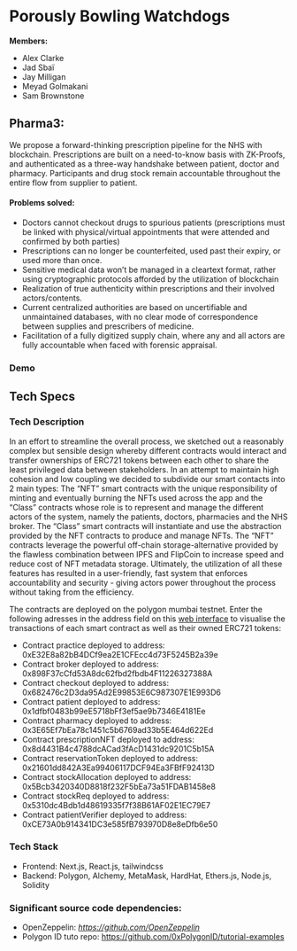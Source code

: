# Porously Bowling Watchdogs

**Members:**

- Alex Clarke
- Jad Sbaï
- Jay Milligan
- Meyad Golmakani
- Sam Brownstone

## Pharma3:

We propose a forward-thinking prescription pipeline for the NHS with blockchain. Prescriptions are built on a need-to-know basis with ZK-Proofs, and authenticated as a three-way handshake between patient, doctor and pharmacy. Participants and drug stock remain accountable throughout the entire flow from supplier to patient.

#### Problems solved:

- Doctors cannot checkout drugs to spurious patients (prescriptions must be linked with physical/virtual appointments that were attended and confirmed by both parties)
- Prescriptions can no longer be counterfeited, used past their expiry, or used more than once.
- Sensitive medical data won’t be managed in a cleartext format, rather using cryptographic protocols afforded by the utilization of blockchain
- Realization of true authenticity within prescriptions and their involved actors/contents.
- Current centralized authorities are based on uncertifiable and unmaintained databases, with no clear mode of correspondence between supplies and prescribers of medicine.
- Facilitation of a fully digitized supply chain, where any and all actors are fully accountable when faced with forensic appraisal.


### Demo


## Tech Specs

### Tech Description


In an effort to streamline the overall process, we sketched out a reasonably complex but sensible design whereby different contracts would interact and transfer ownerships of ERC721 tokens between each other to share the least privileged data between stakeholders. In an attempt to maintain high cohesion and low coupling we decided to subdivide our smart contacts into 2 main types: The “NFT” smart contracts with the unique responsibility of minting and eventually burning the NFTs used across the app and the “Class” contracts whose role is to represent and manage the different actors of the system, namely the patients, doctors, pharmacies and the NHS broker. The “Class” smart contracts will instantiate and use the abstraction provided by the NFT contracts to produce and manage NFTs. The “NFT” contracts leverage the powerful off-chain storage-alternative provided by the flawless combination between IPFS and FlipCoin to increase speed and reduce cost of NFT metadata storage. Ultimately, the utilization of all these features has resulted in a user-friendly, fast system that enforces accountability and security - giving actors power throughout the process without taking from the efficiency.


The contracts are deployed on the polygon mumbai testnet. 
Enter the following adresses in the address field on this [web interface](https://mumbai.polygonscan.com/) to visualise the transactions of each smart contract as well as their owned ERC721 tokens:

- Contract practice deployed to address: 0xE32E8a82bB4DCf9ea2E1CFEcc4d73F5245B2a39e
- Contract broker deployed to address: 0x898F37cCfd53A8dc62fbd2fbdb4F11226327388A
- Contract checkout deployed to address: 0x682476c2D3da95Ad2E99853E6C987307E1E993D6
- Contract patient deployed to address: 0x1dfbf0483b99eE5718bFf3ef5ae9b7346E4181Ee
- Contract pharmacy deployed to address: 0x3E65Ef7bEa78c1451c5b6769ad33b5E464d622Ed
- Contract prescriptionNFT deployed to address: 0x8d4431B4c4788dcACad3fAcD1431dc9201C5b15A
- Contract reservationToken deployed to address: 0x21601dd842A3Ea99406117DCF94Ea3FBfF92413D
- Contract stockAllocation deployed to address: 0x5Bcb3420340D8818f232F5bEa73a51FDAB1458e8
- Contract stockReq deployed to address: 0x5310dc4Bdb1d48619335f7f38B61AF02E1EC79E7
- Contract patientVerifier deployed to address: 0xCE73A0b914341DC3e585fB793970D8e8eDfb6e50


### Tech Stack

- Frontend: Next.js, React.js, tailwindcss
- Backend: Polygon, Alchemy, MetaMask, HardHat, Ethers.js, Node.js, Solidity


### Significant source code dependencies:

- OpenZeppelin: *https://github.com/OpenZeppelin*
- Polygon ID tuto repo: https://github.com/0xPolygonID/tutorial-examples

